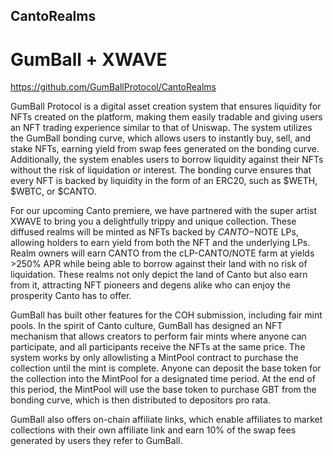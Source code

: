 ## CantoRealms
# GumBall + XWAVE

https://github.com/GumBallProtocol/CantoRealms

GumBall Protocol is a digital asset creation system that ensures liquidity for NFTs created on the platform, making them easily tradable and giving users an NFT trading experience similar to that of Uniswap. The system utilizes the GumBall bonding curve, which allows users to instantly buy, sell, and stake NFTs, earning yield from swap fees generated on the bonding curve. Additionally, the system enables users to borrow liquidity against their NFTs without the risk of liquidation or interest. The bonding curve ensures that every NFT is backed by liquidity in the form of an ERC20, such as $WETH, $WBTC, or $CANTO.

For our upcoming Canto premiere, we have partnered with the super artist XWAVE to bring you a delightfully trippy and unique collection. These diffused realms will be minted as NFTs backed by $CANTO-$NOTE LPs, allowing holders to earn yield from both the NFT and the underlying LPs. Realm owners will earn CANTO from the cLP-CANTO/NOTE farm at yields >250% APR while being able to borrow against their land with no risk of liquidation. These realms not only depict the land of Canto but also earn from it, attracting NFT pioneers and degens alike who can enjoy the prosperity Canto has to offer.

GumBall has built other features for the COH submission, including fair mint pools. In the spirit of Canto culture, GumBall has designed an NFT mechanism that allows creators to perform fair mints where anyone can participate, and all participants receive the NFTs at the same price. The system works by only allowlisting a MintPool contract to purchase the collection until the mint is complete. Anyone can deposit the base token for the collection into the MintPool for a designated time period. At the end of this period, the MintPool will use the base token to purchase GBT from the bonding curve, which is then distributed to depositors pro rata.

GumBall also offers on-chain affiliate links, which enable affiliates to market collections with their own affiliate link and earn 10% of the swap fees generated by users they refer to GumBall. 
